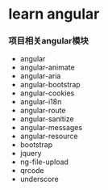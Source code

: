 # learn angular

### 项目相关angular模块

* angular
* angular-animate
* angular-aria
* angular-bootstrap
* angular-cookies
* angular-i18n
* angular-route
* angular-sanitize
* angular-messages
* angular-resource
* bootstrap
* jquery
* ng-file-upload
* qrcode
* underscore
